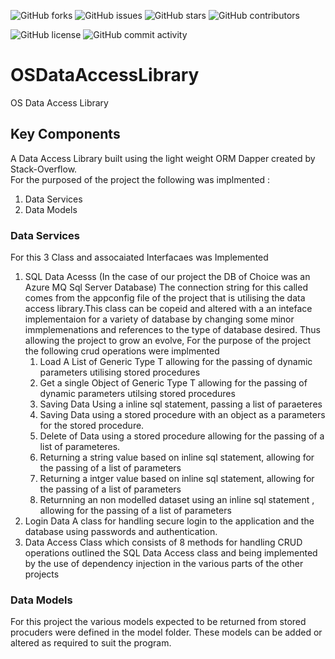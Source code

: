 ![GitHub forks](https://img.shields.io/github/forks/brianreville/OSDataAccessLibrary?style=for-the-badge)
![GitHub issues](https://img.shields.io/github/issues/brianreville/OSDataAccessLibrary?style=for-the-badge)
![GitHub stars](https://img.shields.io/github/stars/brianreville/OSDataAccessLibrary?style=for-the-badge)
![GitHub contributors](https://img.shields.io/github/contributors/brianreville/OSDataAccessLibrary?style=for-the-badge)

![GitHub license](https://img.shields.io/github/license/brianreville/OSBookReviewTests?style=for-the-badge)
![GitHub commit activity](https://img.shields.io/github/commit-activity/m/brianreville/OSBookReviewTests?style=for-the-badge)

# OSDataAccessLibrary
OS Data Access Library

## Key Components

A Data Access Library built using the light weight ORM Dapper created by Stack-Overflow.  
For the purposed of the project the following was implmented :  

1. Data Services
2. Data Models

### Data Services

For this 3 Class and assocaiated Interfacaes was Implemented
1. SQL Data Acesss (In the case of our project the DB of Choice was an Azure MQ Sql Server Database) The connection string for this called comes from the appconfig file of the project that is utilising the data access library.This class can be copeid and altered with a an inteface implementaion for a variety of database by changing some minor immplemenations and references to the type of database desired. Thus allowing the project to grow an evolve, For the purpose of the project the following crud operations were implmented
      1. Load A List of Generic Type T allowing for the passing of dynamic parameters utilising stored procedures
      2. Get a single Object of Generic Type T allowing for the passing of dynamic parameters utilsing stored procedures
      3. Saving Data Using a inline sql statement, passing a list of paraeteres
      4. Saving Data using a stored procedure with an object as a parameters for the stored procedure.
      5. Delete of Data using a stored procedure allowing for the passing of a list of parameteres.
      6. Returning a string value based on inline sql statement, allowing for the passing of a list of parameters
      7. Returning a intger value based on inline sql statement, allowing for the passing of a list of parameters
      8. Returnning an non modelled dataset using an inline sql statement , allowing for the passing of a list of parameters
2. Login Data A class for handling secure login to the application and the database using passwords and authentication.
3. Data Access Class which consists of 8 methods for handling CRUD operations outlined the SQL Data Access class and being implemented by the use of dependency injection in the various parts of the other projects

### Data Models
For this project the various models expected to be returned from stored procuders were defined in the model folder. These models can be added or altered as required to suit the program.
